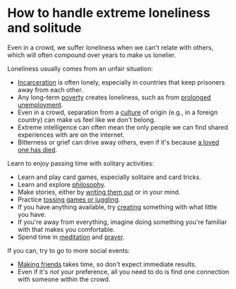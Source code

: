 
# How to handle extreme loneliness and solitude

Even in a crowd, we suffer loneliness when we can't relate with others, which will often compound over years to make us lonelier.

Loneliness usually comes from an unfair situation:

- [Incarceration](hardship-incarceration.md) is often lonely, especially in countries that keep prisoners away from each other.
- Any long-term [poverty](money-1_why.md) creates loneliness, such as from [prolonged unemployment](hardship-unemployment.md).
- Even in a crowd, separation from a [culture](culture.md) of origin (e.g., in a foreign country) can make us feel like we don't belong.
- Extreme intelligence can often mean the only people we can find shared experiences with are on the internet.
- Bitterness or grief can drive away others, even if it's because [a loved one has died](hardship-death.md).

Learn to enjoy passing time with solitary activities:

- Learn and play card games, especially solitaire and card tricks.
- Learn and explore [philosophy](philosophy.md).
- Make stories, either by [writing them out](language-writing.md) or in your mind.
- Practice [tossing games or juggling](fun.md).
- If you have anything available, try [creating](mind-creativity.md) something with what little you have.
- If you're away from everything, imagine doing something you're familiar with that makes you comfortable.
- Spend time in [meditation](awareness-meditation.md) and [prayer](spiritual-exercises-prayer.md).

If you can, try to go to more social events:

- [Making friends](people-4_friends.md) takes time, so don't expect immediate results.
- Even if it's *not* your preference, all you need to do is find one connection with someone within the crowd.
